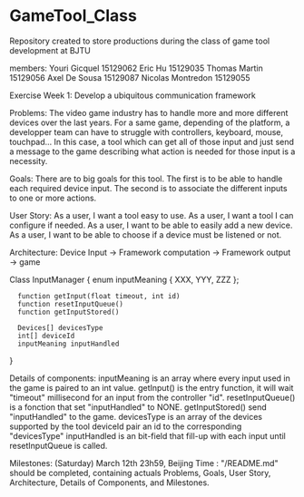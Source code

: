 # GameTool_Class
Repository created to store productions during the class of game tool development at BJTU

members:
  Youri Gicquel 15129062
  Eric Hu 15129035
  Thomas Martin 15129056
  Axel De Sousa 15129087
  Nicolas Montredon 15129055

Exercise Week 1: Develop a ubiquitous communication framework

Problems:
  The video game industry has to handle more and more different devices over the last years. For a same game, depending of the platform, a developper team can have to struggle with controllers, keyboard, mouse, touchpad... In this case, a tool which can get all of those input and just send a message to the game describing what action is needed for those input is a necessity.
  
Goals:
  There are to big goals for this tool. The first is to be able to handle each required device input. The second is to associate the different inputs to one or more actions.
  
User Story:
  As a user, I want a tool easy to use.
	As a user, I want a tool I can configure if needed.
	As a user, I want to be able to easily add a new device.
	As a user, I want to be able to choose if a device must be listened or not.

Architecture:
  Device Input -> Framework computation -> Framework output -> game

  Class InputManager
  {
      enum inputMeaning
      {
        XXX,
        YYY,
        ZZZ
      };
      
      function getInput(float timeout, int id)
      function resetInputQueue()
      function getInputStored()
      
      Devices[] devicesType
      int[] deviceId
      inputMeaning inputHandled
   }   

Details of components:
  inputMeaning is an array where every input used in the game is paired to an int value.
  getInput() is the entry function, it will wait "timeout" millisecond for an input from the controller "id".
  resetInputQueue() is a fonction that set "inputHandled" to NONE.
  getInputStored() send "inputHandled" to the game.
  devicesType is an array of the devices supported by the tool
  deviceId pair an id to the corresponding "devicesType"
  inputHandled is an bit-field that fill-up with each input until resetInputQueue is called.
  
Milestones:
  (Saturday) March 12th 23h59, Beijing Time : "/README.md" should be completed, containing actuals Problems, Goals, User Story, Architecture, Details of Components, and Milestones.